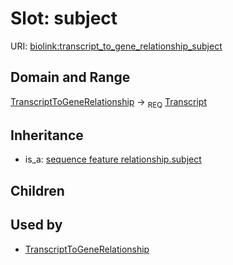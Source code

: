 # Slot: subject




URI: [biolink:transcript_to_gene_relationship_subject](https://w3id.org/biolink/vocab/transcript_to_gene_relationship_subject)
## Domain and Range

[TranscriptToGeneRelationship](TranscriptToGeneRelationship.md) ->  <sub>REQ</sub> [Transcript](Transcript.md)
## Inheritance

 *  is_a: [sequence feature relationship.subject](sequence_feature_relationship_subject.md)
## Children

## Used by

 * [TranscriptToGeneRelationship](TranscriptToGeneRelationship.md)

